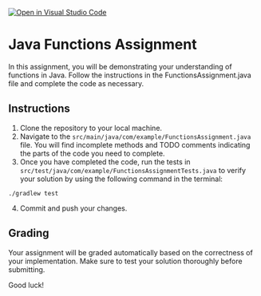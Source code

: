 [![Open in Visual Studio Code](https://classroom.github.com/assets/open-in-vscode-718a45dd9cf7e7f842a935f5ebbe5719a5e09af4491e668f4dbf3b35d5cca122.svg)](https://classroom.github.com/online_ide?assignment_repo_id=11842493&assignment_repo_type=AssignmentRepo)
# Java Functions Assignment

In this assignment, you will be demonstrating your understanding of functions in Java. Follow the instructions in the FunctionsAssignment.java file and complete the code as necessary.

## Instructions

1. Clone the repository to your local machine.
2. Navigate to the `src/main/java/com/example/FunctionsAssignment.java` file. You will find incomplete methods and TODO comments indicating the parts of the code you need to complete.
3. Once you have completed the code, run the tests in `src/test/java/com/example/FunctionsAssignmentTests.java` to verify your solution by using the following command in the terminal:

```./gradlew test```

4. Commit and push your changes.

## Grading

Your assignment will be graded automatically based on the correctness of your implementation. Make sure to test your solution thoroughly before submitting.

Good luck!
